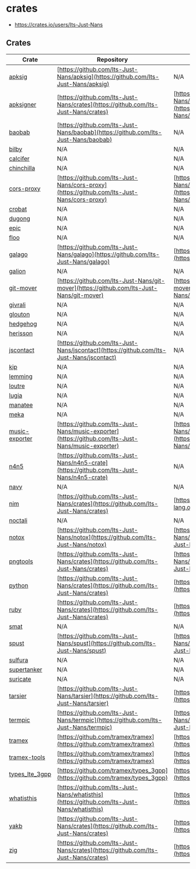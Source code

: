 # crates

- <https://crates.io/users/Its-Just-Nans>

## Crates

| Crate                                                     | Repository                                                                                         | Homepage                                                                                           |
| --------------------------------------------------------- | -------------------------------------------------------------------------------------------------- | -------------------------------------------------------------------------------------------------- |
| [apksig](https://crates.io/crates/apksig)                 | [https://github.com/Its-Just-Nans/apksig](https://github.com/Its-Just-Nans/apksig)                 | N/A                                                                                                |
| [apksigner](https://crates.io/crates/apksigner)           | [https://github.com/Its-Just-Nans/crates](https://github.com/Its-Just-Nans/crates)                 | [https://github.com/Its-Just-Nans/apksigner](https://github.com/Its-Just-Nans/apksigner)           |
| [baobab](https://crates.io/crates/baobab)                 | [https://github.com/Its-Just-Nans/baobab](https://github.com/Its-Just-Nans/baobab)                 | N/A                                                                                                |
| [bilby](https://crates.io/crates/bilby)                   | N/A                                                                                                | N/A                                                                                                |
| [calcifer](https://crates.io/crates/calcifer)             | N/A                                                                                                | N/A                                                                                                |
| [chinchilla](https://crates.io/crates/chinchilla)         | N/A                                                                                                | N/A                                                                                                |
| [cors-proxy](https://crates.io/crates/cors-proxy)         | [https://github.com/Its-Just-Nans/cors-proxy](https://github.com/Its-Just-Nans/cors-proxy)         | [https://github.com/Its-Just-Nans/cors-proxy](https://github.com/Its-Just-Nans/cors-proxy)         |
| [crobat](https://crates.io/crates/crobat)                 | N/A                                                                                                | N/A                                                                                                |
| [dugong](https://crates.io/crates/dugong)                 | N/A                                                                                                | N/A                                                                                                |
| [epic](https://crates.io/crates/epic)                     | N/A                                                                                                | N/A                                                                                                |
| [floo](https://crates.io/crates/floo)                     | N/A                                                                                                | N/A                                                                                                |
| [galago](https://crates.io/crates/galago)                 | [https://github.com/Its-Just-Nans/galago](https://github.com/Its-Just-Nans/galago)                 | [https://galago.n4n5.dev](https://galago.n4n5.dev)                                                 |
| [galion](https://crates.io/crates/galion)                 | N/A                                                                                                | N/A                                                                                                |
| [git-mover](https://crates.io/crates/git-mover)           | [https://github.com/Its-Just-Nans/git-mover](https://github.com/Its-Just-Nans/git-mover)           | [https://github.com/Its-Just-Nans/git-mover](https://github.com/Its-Just-Nans/git-mover)           |
| [givrali](https://crates.io/crates/givrali)               | N/A                                                                                                | N/A                                                                                                |
| [glouton](https://crates.io/crates/glouton)               | N/A                                                                                                | N/A                                                                                                |
| [hedgehog](https://crates.io/crates/hedgehog)             | N/A                                                                                                | N/A                                                                                                |
| [herisson](https://crates.io/crates/herisson)             | N/A                                                                                                | N/A                                                                                                |
| [jscontact](https://crates.io/crates/jscontact)           | [https://github.com/Its-Just-Nans/jscontact](https://github.com/Its-Just-Nans/jscontact)           | N/A                                                                                                |
| [kip](https://crates.io/crates/kip)                       | N/A                                                                                                | N/A                                                                                                |
| [lemming](https://crates.io/crates/lemming)               | N/A                                                                                                | N/A                                                                                                |
| [loutre](https://crates.io/crates/loutre)                 | N/A                                                                                                | N/A                                                                                                |
| [lugia](https://crates.io/crates/lugia)                   | N/A                                                                                                | N/A                                                                                                |
| [manatee](https://crates.io/crates/manatee)               | N/A                                                                                                | N/A                                                                                                |
| [meka](https://crates.io/crates/meka)                     | N/A                                                                                                | N/A                                                                                                |
| [music-exporter](https://crates.io/crates/music-exporter) | [https://github.com/Its-Just-Nans/music-exporter](https://github.com/Its-Just-Nans/music-exporter) | [https://github.com/Its-Just-Nans/music-exporter](https://github.com/Its-Just-Nans/music-exporter) |
| [n4n5](https://crates.io/crates/n4n5)                     | [https://github.com/Its-Just-Nans/n4n5-crate](https://github.com/Its-Just-Nans/n4n5-crate)         | N/A                                                                                                |
| [navy](https://crates.io/crates/navy)                     | N/A                                                                                                | N/A                                                                                                |
| [nim](https://crates.io/crates/nim)                       | [https://github.com/Its-Just-Nans/crates](https://github.com/Its-Just-Nans/crates)                 | [https://nim-lang.org/](https://nim-lang.org/)                                                     |
| [noctali](https://crates.io/crates/noctali)               | N/A                                                                                                | N/A                                                                                                |
| [notox](https://crates.io/crates/notox)                   | [https://github.com/Its-Just-Nans/notox](https://github.com/Its-Just-Nans/notox)                   | [https://github.com/Its-Just-Nans/notox](https://github.com/Its-Just-Nans/notox)                   |
| [pngtools](https://crates.io/crates/pngtools)             | [https://github.com/Its-Just-Nans/crates](https://github.com/Its-Just-Nans/crates)                 | [https://github.com/Its-Just-Nans/pngtools](https://github.com/Its-Just-Nans/pngtools)             |
| [python](https://crates.io/crates/python)                 | [https://github.com/Its-Just-Nans/crates](https://github.com/Its-Just-Nans/crates)                 | [https://www.python.org/](https://www.python.org/)                                                 |
| [ruby](https://crates.io/crates/ruby)                     | [https://github.com/Its-Just-Nans/crates](https://github.com/Its-Just-Nans/crates)                 | [https://www.ruby-lang.org/](https://www.ruby-lang.org/)                                           |
| [smat](https://crates.io/crates/smat)                     | N/A                                                                                                | N/A                                                                                                |
| [spust](https://crates.io/crates/spust)                   | [https://github.com/Its-Just-Nans/spust](https://github.com/Its-Just-Nans/spust)                   | [https://github.com/Its-Just-Nans/spust](https://github.com/Its-Just-Nans/spust)                   |
| [sulfura](https://crates.io/crates/sulfura)               | N/A                                                                                                | N/A                                                                                                |
| [supertanker](https://crates.io/crates/supertanker)       | N/A                                                                                                | N/A                                                                                                |
| [suricate](https://crates.io/crates/suricate)             | N/A                                                                                                | N/A                                                                                                |
| [tarsier](https://crates.io/crates/tarsier)               | [https://github.com/Its-Just-Nans/tarsier](https://github.com/Its-Just-Nans/tarsier)               | [https://tarsier.n4n5.dev/](https://tarsier.n4n5.dev/)                                             |
| [termpic](https://crates.io/crates/termpic)               | [https://github.com/Its-Just-Nans/termpic](https://github.com/Its-Just-Nans/termpic)               | [https://github.com/Its-Just-Nans/termpic](https://github.com/Its-Just-Nans/termpic)               |
| [tramex](https://crates.io/crates/tramex)                 | [https://github.com/tramex/tramex](https://github.com/tramex/tramex)                               | [https://tramex.github.io/tramex](https://tramex.github.io/tramex)                                 |
| [tramex-tools](https://crates.io/crates/tramex-tools)     | [https://github.com/tramex/tramex](https://github.com/tramex/tramex)                               | [https://tramex.github.io/tramex](https://tramex.github.io/tramex)                                 |
| [types_lte_3gpp](https://crates.io/crates/types_lte_3gpp) | [https://github.com/tramex/types_3gpp](https://github.com/tramex/types_3gpp)                       | [https://github.com/tramex/types_3gpp](https://github.com/tramex/types_3gpp)                       |
| [whatisthis](https://crates.io/crates/whatisthis)         | [https://github.com/Its-Just-Nans/whatisthis](https://github.com/Its-Just-Nans/whatisthis)         | [https://file.n4n5.dev/](https://file.n4n5.dev/)                                                   |
| [yakb](https://crates.io/crates/yakb)                     | [https://github.com/Its-Just-Nans/crates](https://github.com/Its-Just-Nans/crates)                 | [https://yakb.n4n5.dev](https://yakb.n4n5.dev)                                                     |
| [zig](https://crates.io/crates/zig)                       | [https://github.com/Its-Just-Nans/crates](https://github.com/Its-Just-Nans/crates)                 | [https://ziglang.org/](https://ziglang.org/)                                                       |
